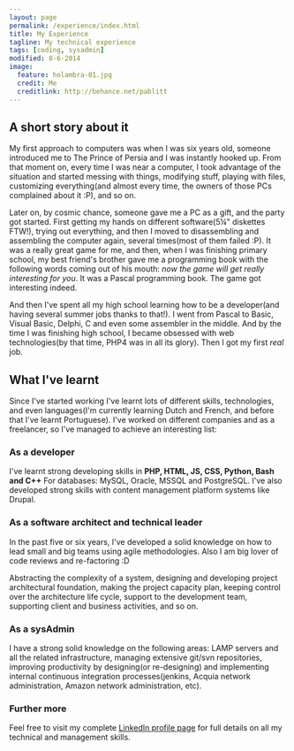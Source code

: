 ```yaml
---
layout: page
permalink: /experience/index.html
title: My Experience
tagline: My technical experience
tags: [coding, sysadmin]
modified: 8-6-2014
image:
  feature: holambra-01.jpg
  credit: Me
  creditlink: http://behance.net/pablitt
---
```

## A short story about it

My first approach to computers was when I was six years old, someone introduced me to The Prince of Persia and I was instantly hooked up. From that moment on, every time I was near a computer, I took advantage of the situation and started messing with things, modifying stuff, playing with files, customizing everything(and almost every time, the owners of those PCs complained about it :P), and so on. 

Later on, by cosmic chance, someone gave me a PC as a gift, and the party got started. First getting my hands on different software(5¼" diskettes FTW!), trying out everything, and then I moved to disassembling and assembling the computer again, several times(most of them failed :P). It was a really great game for me, and then, when I was finishing primary school, my best friend's brother gave me a programming book with the following words coming out of his mouth: _now the game will get really interesting for you_. It was a Pascal programming book. The game got interesting indeed.

And then I've spent all my high school learning how to be a developer(and having several summer jobs thanks to that!). I went from Pascal to Basic, Visual Basic, Delphi, C and even some assembler in the middle. And by the time I was finishing high school, I became obsessed with web technologies(by that time, PHP4 was in all its glory). Then I got my first _real_ job.

## What I've learnt

Since I've started working I've learnt lots of different skills, technologies, and even languages(I'm currently learning Dutch and French, and before that I've learnt Portuguese). I've worked on different companies and as a freelancer, so I've managed to achieve an interesting list:

### As a developer

I've learnt strong developing skills in **PHP, HTML, JS, CSS, Python, Bash and C++**
For databases: MySQL, Oracle, MSSQL and PostgreSQL.
I've also developed strong skills with content management platform systems like Drupal.

### As a software architect and technical leader

In the past five or six years, I've developed a solid knowledge on how to lead small and big teams using agile methodologies. Also I am big lover of code reviews and re-factoring :D 

Abstracting the complexity of a system, designing and developing project architectural foundation, making the project capacity plan, keeping control over the architecture life cycle, support to the development team, supporting client and business activities, and so on.

### As a sysAdmin

I have a strong solid knowledge on the following areas: LAMP servers and all the related infrastructure, managing extensive git/svn repositories, improving productivity by designing(or re-designing) and implementing internal continuous integration processes(jenkins, Acquia network administration, Amazon network administration, etc).

### Further more

Feel free to visit my complete <a href="http://ar.linkedin.com/in/pablofabregat" target="_blank" markdown="0">LinkedIn profile page</a> for full details on all my technical and management skills.
